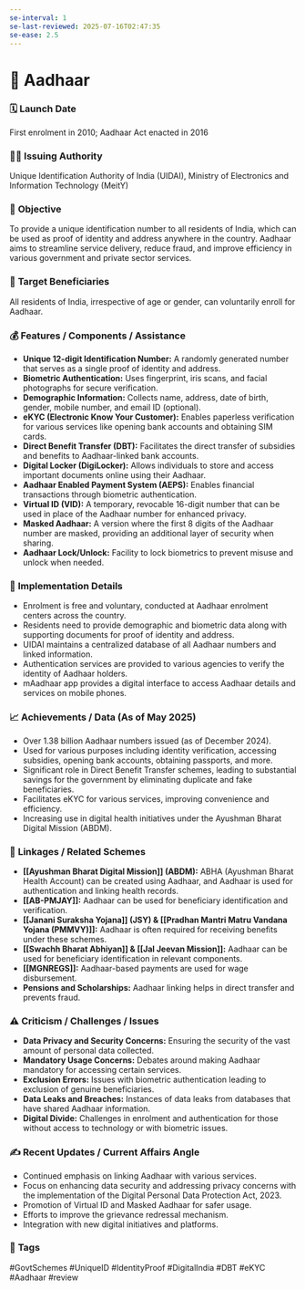 ```yaml
---
se-interval: 1
se-last-reviewed: 2025-07-16T02:47:35
se-ease: 2.5
---
```

# 📌 Aadhaar

### 🗓️ **Launch Date**
First enrolment in 2010; Aadhaar Act enacted in 2016

### 🧑‍🏫 **Issuing Authority**
Unique Identification Authority of India (UIDAI), Ministry of Electronics and Information Technology (MeitY)

### 🎯 **Objective**
To provide a unique identification number to all residents of India, which can be used as proof of identity and address anywhere in the country. Aadhaar aims to streamline service delivery, reduce fraud, and improve efficiency in various government and private sector services.

### 👥 **Target Beneficiaries**
All residents of India, irrespective of age or gender, can voluntarily enroll for Aadhaar.

### 💰 **Features / Components / Assistance**
- **Unique 12-digit Identification Number:** A randomly generated number that serves as a single proof of identity and address.
- **Biometric Authentication:** Uses fingerprint, iris scans, and facial photographs for secure verification.
- **Demographic Information:** Collects name, address, date of birth, gender, mobile number, and email ID (optional).
- **eKYC (Electronic Know Your Customer):** Enables paperless verification for various services like opening bank accounts and obtaining SIM cards.
- **Direct Benefit Transfer (DBT):** Facilitates the direct transfer of subsidies and benefits to Aadhaar-linked bank accounts.
- **Digital Locker (DigiLocker):** Allows individuals to store and access important documents online using their Aadhaar.
- **Aadhaar Enabled Payment System (AEPS):** Enables financial transactions through biometric authentication.
- **Virtual ID (VID):** A temporary, revocable 16-digit number that can be used in place of the Aadhaar number for enhanced privacy.
- **Masked Aadhaar:** A version where the first 8 digits of the Aadhaar number are masked, providing an additional layer of security when sharing.
- **Aadhaar Lock/Unlock:** Facility to lock biometrics to prevent misuse and unlock when needed.

### 📍 **Implementation Details**
- Enrolment is free and voluntary, conducted at Aadhaar enrolment centers across the country.
- Residents need to provide demographic and biometric data along with supporting documents for proof of identity and address.
- UIDAI maintains a centralized database of all Aadhaar numbers and linked information.
- Authentication services are provided to various agencies to verify the identity of Aadhaar holders.
- mAadhaar app provides a digital interface to access Aadhaar details and services on mobile phones.

### 📈 **Achievements / Data** (As of May 2025)
- Over 1.38 billion Aadhaar numbers issued (as of December 2024).
- Used for various purposes including identity verification, accessing subsidies, opening bank accounts, obtaining passports, and more.
- Significant role in Direct Benefit Transfer schemes, leading to substantial savings for the government by eliminating duplicate and fake beneficiaries.
- Facilitates eKYC for various services, improving convenience and efficiency.
- Increasing use in digital health initiatives under the Ayushman Bharat Digital Mission (ABDM).

### 🧩 **Linkages / Related Schemes**
- **[[Ayushman Bharat Digital Mission]] (ABDM):** ABHA (Ayushman Bharat Health Account) can be created using Aadhaar, and Aadhaar is used for authentication and linking health records.
- **[[AB-PMJAY]]:** Aadhaar can be used for beneficiary identification and verification.
- **[[Janani Suraksha Yojana]] (JSY) & [[Pradhan Mantri Matru Vandana Yojana (PMMVY)]]:** Aadhaar is often required for receiving benefits under these schemes.
- **[[Swachh Bharat Abhiyan]] & [[Jal Jeevan Mission]]:** Aadhaar can be used for beneficiary identification in relevant components.
- **[[MGNREGS]]:** Aadhaar-based payments are used for wage disbursement.
- **Pensions and Scholarships:** Aadhaar linking helps in direct transfer and prevents fraud.

### ⚠️ **Criticism / Challenges / Issues**
- **Data Privacy and Security Concerns:** Ensuring the security of the vast amount of personal data collected.
- **Mandatory Usage Concerns:** Debates around making Aadhaar mandatory for accessing certain services.
- **Exclusion Errors:** Issues with biometric authentication leading to exclusion of genuine beneficiaries.
- **Data Leaks and Breaches:** Instances of data leaks from databases that have shared Aadhaar information.
- **Digital Divide:** Challenges in enrolment and authentication for those without access to technology or with biometric issues.

### ✍️ **Recent Updates / Current Affairs Angle**
- Continued emphasis on linking Aadhaar with various services.
- Focus on enhancing data security and addressing privacy concerns with the implementation of the Digital Personal Data Protection Act, 2023.
- Promotion of Virtual ID and Masked Aadhaar for safer usage.
- Efforts to improve the grievance redressal mechanism.
- Integration with new digital initiatives and platforms.

### 🔗 **Tags**
#GovtSchemes #UniqueID #IdentityProof #DigitalIndia #DBT #eKYC #Aadhaar
#review